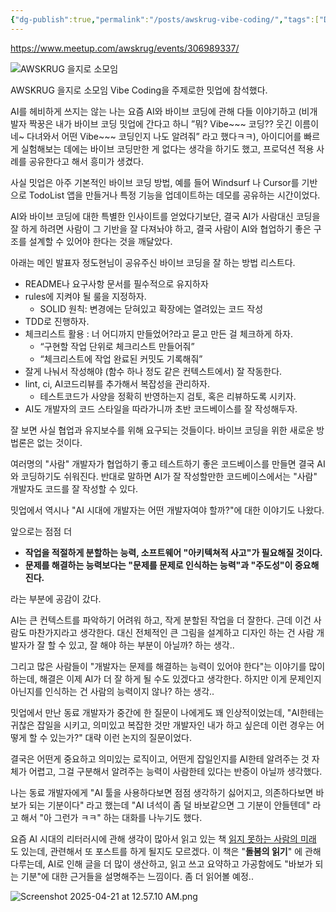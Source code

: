 ```yaml
---
{"dg-publish":true,"permalink":"/posts/awskrug-vibe-coding/","tags":["Daily"],"created":"2025-04-20","updated":"2025-04-20T21:55:00"}
---
```


https://www.meetup.com/awskrug/events/306989337/

![AWSKRUG 을지로 소모임](https://secure.meetupstatic.com/photos/event/8/3/8/6/highres_527073670.webp?w=750)

AWSKRUG 을지로 소모임 Vibe Coding을 주제로한 밋업에 참석했다. 

AI를 헤비하게 쓰지는 않는 나는 요즘 AI와 바이브 코딩에 관해 다들 이야기하고 (비개발자 짝꿍은 내가 바이브 코딩 밋업에 간다고 하니 ”뭐? Vibe~~~ 코딩?? 웃긴 이름이네~ 다녀와서 어떤 Vibe~~~ 코딩인지 나도 알려줘” 라고 했다ㅋㅋ), 아이디어를 빠르게 실험해보는 데에는 바이브 코딩만한 게 없다는 생각을 하기도 했고, 프로덕션 적용 사례를 공유한다고 해서 흥미가 생겼다.

사실 밋업은 아주 기본적인 바이브 코딩 방법, 예를 들어 Windsurf 나 Cursor를 기반으로 TodoList 앱을 만들거나 특정 기능을 업데이트하는 데모를 공유하는 시간이었다. 

AI와 바이브 코딩에 대한 특별한 인사이트를 얻었다기보단, 결국 AI가 사람대신 코딩을 잘 하게 하려면 사람이 그 기반을 잘 다져놔야 하고, 결국 사람이 AI와 협업하기 좋은 구조를 설계할 수 있어야 한다는 것을 깨달았다.

아래는 메인 발표자 정도현님이 공유주신 바이브 코딩을 잘 하는 방법 리스트다.

- README나 요구사항 문서를 필수적으로 유지하자
- rules에 지켜야 될 룰을 지정하자.
	- SOLID 원칙: 변경에는 닫혀있고 확장에는 열려있는 코드 작성
- TDD로 진행하자.
- 체크리스트 활용 : 너 어디까지 만들었어?라고 묻고 만든 걸 체크하게 하자.
	- “구현할 작업 단위로 체크리스트 만들어줘”
	- “체크리스트에 작업 완료된 커밋도 기록해줘”
- 잘게 나눠서 작성해야 (함수 하나 정도 같은 컨텍스트에서) 잘 작동한다.
- lint, ci, AI코드리뷰를 추가해서 복잡성을 관리하자.
	- 테스트코드가 사양을 정확히 반영하는지 검토, 혹은 리뷰하도록 시키자.
-  AI도 개발자의 코드 스타일을 따라가니까 초반 코드베이스를 잘 작성해두자.

  
잘 보면 사실 협업과 유지보수를 위해 요구되는 것들이다. 바이브 코딩을 위한 새로운 방법론은 없는 것이다.

여러명의 "사람" 개발자가 협업하기 좋고 테스트하기 좋은 코드베이스를 만들면 결국 AI와 코딩하기도 쉬워진다. 반대로 말하면 AI가 잘 작성할만한 코드베이스에서는 "사람" 개발자도 코드를 잘 작성할 수 있다.

밋업에서 역시나 "AI 시대에 개발자는 어떤 개발자여야 할까?"에 대한 이야기도 나왔다.

앞으로는 점점 더
- **작업을 적절하게 분할하는 능력, 소프트웨어 "아키텍쳐적 사고"가 필요해질 것이다.**
- **문제를 해결하는 능력보다는 "문제를 문제로 인식하는 능력"과 "주도성"이 중요해진다.**

라는 부분에 공감이 갔다. 

AI는 큰 컨텍스트를 파악하기 어려워 하고, 작게 분할된 작업을 더 잘한다. 근데 이건 사람도 마찬가지라고 생각한다. 대신 전체적인 큰 그림을 설계하고 디자인 하는 건 사람 개발자가 잘 할 수 있고, 잘 해야 하는 부분이 아닐까? 하는 생각..

그리고 많은 사람들이 "개발자는 문제를 해결하는 능력이 있어야 한다"는 이야기를 많이 하는데, 해결은 이제 AI가 더 잘 하게 될 수도 있겠다고 생각한다. 하지만 이게 문제인지 아닌지를 인식하는 건 사람의 능력이지 않나? 하는 생각..

밋업에서 만난 동료 개발자가 중간에 한 질문이 나에게도 꽤 인상적이었는데, "AI한테는 귀찮은 잡일을 시키고, 의미있고 복잡한 것만 개발자인 내가 하고 싶은데 이런 경우는 어떻게 할 수 있는가?" 대략 이런 논지의 질문이었다.

결국은 어떤게 중요하고 의미있는 로직이고, 어떤게 잡일인지를 AI한테 알려주는 것 자체가 어렵고, 그걸 구분해서 알려주는 능력이 사람한테 있다는 반증이 아닐까 생각했다.

나는 동료 개발자에게 "AI 툴을 사용하다보면 점점 생각하기 싫어지고, 의존하다보면 바보가 되는 기분이다" 라고 했는데 "AI 녀석이 좀 덜 바보같으면 그 기분이 안들텐데" 라고 해서 "아 그런가 ㅋㅋ" 하는 대화를 나누기도 했다.

요즘 AI 시대의 리터러시에 관해 생각이 많아서 읽고 있는 책 [읽지 못하는 사람의 미래](https://product.kyobobook.co.kr/detail/S000214626114?utm_source=google&utm_medium=cpc&utm_campaign=googleSearch&gt_network=g&gt_keyword=&gt_target_id=aud-901091942354:dsa-1544589327323&gt_campaign_id=9979905549&gt_adgroup_id=132556570510&gad_source=1) 도 있는데, 관련해서 또 포스트를 하게 될지도 모르겠다. 이 책은 "**돌봄의 읽기**" 에 관해 다루는데, AI로 인해 글을 더 많이 생산하고, 읽고 쓰고 요약하고 가공함에도 "바보가 되는 기분"에 대한 근거들을 설명해주는 느낌이다. 좀 더 읽어볼 예정..


![Screenshot 2025-04-21 at 12.57.10 AM.png](/img/user/Screenshot%202025-04-21%20at%2012.57.10%20AM.png)